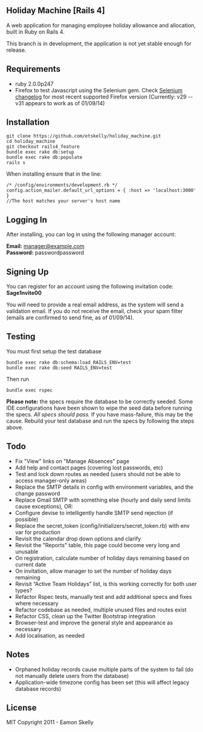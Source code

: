 Holiday Machine [Rails 4]
------------------

A web application for managing employee holiday allowance and allocation, built in Ruby on Rails 4.

This branch is in development, the application is not yet stable enough for release.


Requirements
-----------

* ruby 2.0.0p247
* Firefox to test Javascript using the Selenium gem. Check [Selenium changelog] for most recent supported Firefox version (Currently: v29  --v31 appears to work as of 01/09/14)


Installation
-------------------

```
git clone https://github.com/etskelly/holiday_machine.git
cd holiday_machine
git checkout rails4_feature
bundle exec rake db:setup
bundle exec rake db:populate
rails s
```
When installing ensure that in the line:

```
/* /config/environments/development.rb */
config.action_mailer.default_url_options = { :host => 'localhost:3000' }
//The host matches your server's host name
```


Logging In
-------------------

After installing, you can log in using the following manager account:

**Email:** manager@example.com  
**Password:** passwordpassword


Signing Up
-------------------

You can register for an account using the following invitation code:  
**Sage1nvite00**

You will need to provide a real email address, as the system will send a validation email. If you do not receive the email, check your spam filter (emails are confirmed to send fine, as of 01/09/14).


Testing
-------------------
You must first setup the test database
```
bundle exec rake db:schema:load RAILS_ENV=test
bundle exec rake db:seed RAILS_ENV=test
```
Then run
```
bundle exec rspec
```

**Please note:** the specs require the database to be correctly seeded. Some IDE configurations have been shown to wipe the seed data before running the specs. *All specs should pass.* If you have mass-failure, this may be the cause. Rebuild your test database and run the specs by following the steps above.


Todo 
-------------
* Fix "View" links on "Manage Absences" page
* Add help and contact pages (covering lost passwords, etc)
* Test and lock down routes as needed (users should not be able to access manager-only areas)
* Replace the SMTP details in config with environment variables, and the change password
* Replace Gmail SMTP with something else (hourly and daily send limits cause exceptions), OR:
* Configure devise to intelligently handle SMTP send rejection (if possible)
* Replace the secret_token (config/initializers/secret_token.rb) with env var for production
* Revisit the calendar drop down options and clarify
* Revisit the "Reports" table, this page could become very long and unusable
* On registration, calculate number of holiday days remaining based on current date
* On invitation, allow manager to set the number of holiday days remaining
* Revisit “Active Team Holidays” list, is this working correctly for both user types?
* Refactor Rspec tests, manually test and add additional specs and fixes where necessary
* Refactor codebase as needed, multiple unused files and routes exist
* Refactor CSS, clean up the Twitter Bootstrap integration
* Browser-test and improve the general style and appearance as necessary
* Add localisation, as needed


Notes
-------------
* Orphaned holiday records cause multiple parts of the system to fail (do not manually delete users from the database)
* Application-wide timezone config has been set (this will affect legacy database records)


License
----

MIT Copyright 2011 - Eamon Skelly


[Selenium changelog]:http://selenium.googlecode.com/git/rb/CHANGES
